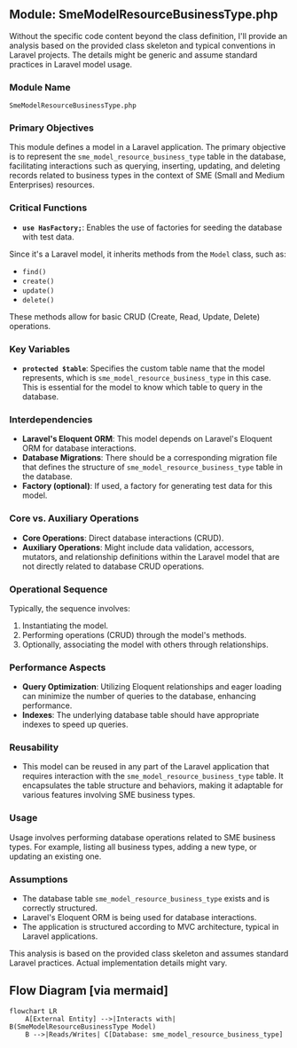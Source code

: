 ## Module: SmeModelResourceBusinessType.php
Without the specific code content beyond the class definition, I'll provide an analysis based on the provided class skeleton and typical conventions in Laravel projects. The details might be generic and assume standard practices in Laravel model usage.

### Module Name
`SmeModelResourceBusinessType.php`

### Primary Objectives
This module defines a model in a Laravel application. The primary objective is to represent the `sme_model_resource_business_type` table in the database, facilitating interactions such as querying, inserting, updating, and deleting records related to business types in the context of SME (Small and Medium Enterprises) resources.

### Critical Functions
- **`use HasFactory;`**: Enables the use of factories for seeding the database with test data.
  
Since it's a Laravel model, it inherits methods from the `Model` class, such as:
- `find()`
- `create()`
- `update()`
- `delete()`

These methods allow for basic CRUD (Create, Read, Update, Delete) operations.

### Key Variables
- **`protected $table`**: Specifies the custom table name that the model represents, which is `sme_model_resource_business_type` in this case. This is essential for the model to know which table to query in the database.

### Interdependencies
- **Laravel's Eloquent ORM**: This model depends on Laravel's Eloquent ORM for database interactions.
- **Database Migrations**: There should be a corresponding migration file that defines the structure of `sme_model_resource_business_type` table in the database.
- **Factory (optional)**: If used, a factory for generating test data for this model.

### Core vs. Auxiliary Operations
- **Core Operations**: Direct database interactions (CRUD).
- **Auxiliary Operations**: Might include data validation, accessors, mutators, and relationship definitions within the Laravel model that are not directly related to database CRUD operations.

### Operational Sequence
Typically, the sequence involves:
1. Instantiating the model.
2. Performing operations (CRUD) through the model's methods.
3. Optionally, associating the model with others through relationships.

### Performance Aspects
- **Query Optimization**: Utilizing Eloquent relationships and eager loading can minimize the number of queries to the database, enhancing performance.
- **Indexes**: The underlying database table should have appropriate indexes to speed up queries.

### Reusability
- This model can be reused in any part of the Laravel application that requires interaction with the `sme_model_resource_business_type` table. It encapsulates the table structure and behaviors, making it adaptable for various features involving SME business types.

### Usage
Usage involves performing database operations related to SME business types. For example, listing all business types, adding a new type, or updating an existing one.

### Assumptions
- The database table `sme_model_resource_business_type` exists and is correctly structured.
- Laravel's Eloquent ORM is being used for database interactions.
- The application is structured according to MVC architecture, typical in Laravel applications.

This analysis is based on the provided class skeleton and assumes standard Laravel practices. Actual implementation details might vary.
## Flow Diagram [via mermaid]
```mermaid
flowchart LR
    A[External Entity] -->|Interacts with| B(SmeModelResourceBusinessType Model)
    B -->|Reads/Writes| C[Database: sme_model_resource_business_type]
```

